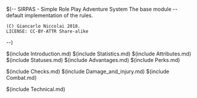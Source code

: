 $(--
	SIRPAS - Simple Role Play Adventure System
	The base module -- default implementation of the rules.

	(C) Giancarlo Niccolai 2018.
	LICENSE: CC-BY-ATTR Share-alike
--)

$(include Introduction.md)
$(include Statistics.md)
$(include Attributes.md)
$(include Statuses.md)
$(include Advantages.md)
$(include Perks.md)

$(include Checks.md)
$(include Damage_and_injury.md)
$(include Combat.md)


$(include Technical.md)
